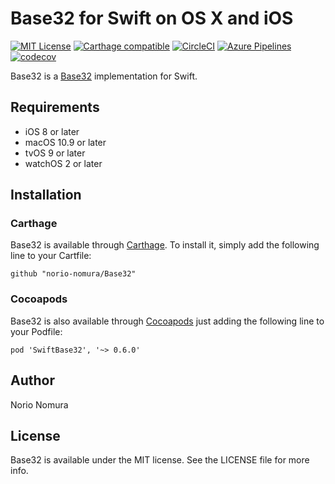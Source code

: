 # Base32 for Swift on OS X and iOS
[![MIT License](https://img.shields.io/badge/license-MIT-blue.svg?style=flat)](LICENSE)
[![Carthage compatible](https://img.shields.io/badge/Carthage-compatible-4BC51D.svg?style=flat)](https://github.com/Carthage/Carthage)
[![CircleCI](https://circleci.com/gh/norio-nomura/Base32.svg?style=svg)](https://circleci.com/gh/norio-nomura/Base32)
[![Azure Pipelines](https://dev.azure.com/norio-nomura/Base32/_apis/build/status/norio-nomura.Base32)](https://dev.azure.com/norio-nomura/Base32/_build/latest?definitionId=4)
[![codecov](https://codecov.io/gh/norio-nomura/Base32/branch/master/graph/badge.svg)](https://codecov.io/gh/norio-nomura/Base32)

Base32 is a [Base32](https://tools.ietf.org/html/rfc4648) implementation for Swift.

## Requirements

* iOS 8 or later
* macOS 10.9 or later
* tvOS 9 or later
* watchOS 2 or later

## Installation

### Carthage

Base32 is available through [Carthage](https://github.com/Carthage/Carthage). To install
it, simply add the following line to your Cartfile:

`github "norio-nomura/Base32"`

### Cocoapods

Base32 is also available through [Cocoapods](https://cocoapods.org/) just adding the following line to your Podfile:

`pod 'SwiftBase32', '~> 0.6.0'`

## Author

Norio Nomura

## License

Base32 is available under the MIT license. See the LICENSE file for more info.
